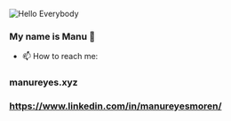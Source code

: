 
![Hello Everybody](https://res.cloudinary.com/hito-negro/image/upload/v1602177246/Home1_r3jyip.png)


### My name is Manu 👋

- 📫 How to reach me: 

### manureyes.xyz
### https://www.linkedin.com/in/manureyesmoren/

<!--
**EnriqueReyesMoren/EnriqueReyesMoren** is a ✨ _special_ ✨ repository because its `README.md` (this file) appears on your GitHub profile.

Here are some ideas to get you started:

- 🔭 I’m currently working on ...
- 🌱 I’m currently learning ...
- 👯 I’m looking to collaborate on ...
- 🤔 I’m looking for help with ...
- 💬 Ask me about ...
- 📫 How to reach me: ...
- 😄 Pronouns: ...
- ⚡ Fun fact: ...
-->
